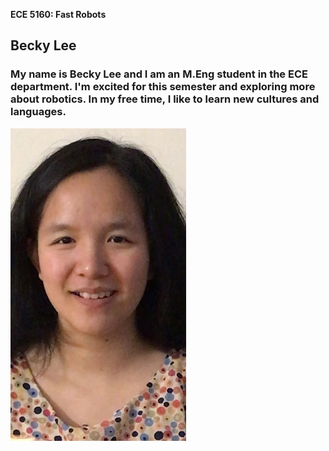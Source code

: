 **ECE 5160: Fast Robots** 
## Becky Lee

### My name is Becky Lee and I am an M.Eng student in the ECE department. I'm excited for this semester and exploring more about robotics. In my free time, I like to learn new cultures and languages.  

![](IMG_20240728_112015.jpg) 

